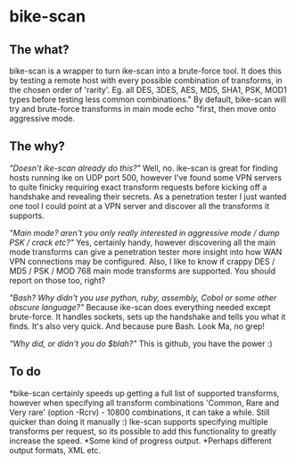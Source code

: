 # bike-scan

## The what?
bike-scan is a wrapper to turn ike-scan into a brute-force tool. It does this by testing a remote host with every possible combination of transforms, in the chosen order of 'rarity'. Eg. all DES, 3DES, AES, MD5, SHA1, PSK, MOD1 types before testing less common combinations."
By default, bike-scan will try and brute-force transforms in main mode echo "first, then move onto aggressive mode.

## The why?
*"Doesn't ike-scan already do this?"*
Well, no. ike-scan is great for finding hosts running ike on UDP port 500, however I've found some VPN servers to quite finicky requiring exact transform requests before kicking off a handshake and revealing their secrets.
As a penetration tester I just wanted one tool I could point at a VPN server and discover all the transforms it supports.

*"Main mode? aren't you only really interested in aggressive mode / dump PSK / crack etc?"*
Yes, certainly handy, however discovering all the main mode transforms can give a penetration tester more insight into how WAN VPN connections may be configured. Also, I like to know if crappy DES / MD5 / PSK / MOD 768 main mode transforms are supported. You should report on those too, right?

*"Bash? Why didn't you use python, ruby, assembly, Cobol or some other obscure language?"*
Because ike-scan does everything needed except brute-force. It handles sockets, sets up the handshake and tells you what it finds. It's also very quick. And because pure Bash. Look Ma, no grep!

*"Why did, or didn't you do $blah?"*
This is github, you have the power :) 

## To do
*bike-scan certainly speeds up getting a full list of supported transforms, however when specifying all transform combinations 'Common, Rare and Very rare' (option -Rcrv) - 10800 combinations, it can take a while. Still quicker than doing it manually :) Ike-scan supports specifying multiple transforms per request, so its possible to add this functionality to greatly increase the speed.
*Some kind of progress output.
*Perhaps different output formats, XML etc.
 
